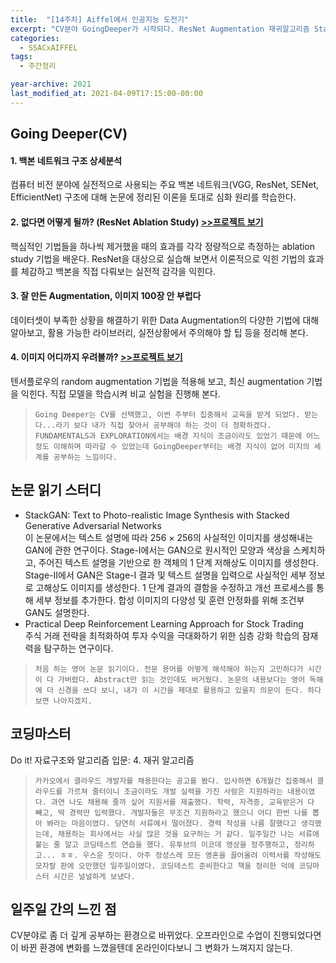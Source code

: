 ```yaml
---
title:  "[14주차] Aiffel에서 인공지능 도전기"
excerpt: "CV분야 GoingDeeper가 시작되다. ResNet Augmentation 재귀알고리즘 StackGAN"
categories:
  - SSACxAIFFEL
tags:
  - 주간정리

year-archive: 2021
last_modified_at: 2021-04-09T17:15:00-00:00
---
```

## Going Deeper(CV)
#### 1. 백본 네트워크 구조 상세분석
컴퓨터 비전 분야에 실전적으로 사용되는 주요 백본 네트워크(VGG, ResNet, SENet, EfficientNet) 구조에 대해 논문에 정리된 이론을 토대로 심화 원리를 학습한다.

#### 2. 없다면 어떻게 될까? (ResNet Ablation Study) [>>프로젝트 보기](https://github.com/adele2020/ssacxaiffel/blob/main/GoingDeeper/%5BG2_PJ%5D_resnet_ablation_study.ipynb)   
핵심적인 기법들을 하나씩 제거했을 때의 효과를 각각 정량적으로 측정하는 ablation study 기법을 배운다. ResNet을 대상으로 실습해 보면서 이론적으로 익힌 기법의 효과를 체감하고 백본을 직접 다뤄보는 실전적 감각을 익힌다.  

#### 3. 잘 만든 Augmentation, 이미지 100장 안 부럽다
데이터셋이 부족한 상황을 해결하기 위한 Data Augmentation의 다양한 기법에 대해 알아보고, 활용 가능한 라이브러리, 실전상황에서 주의해야 할 팁 등을 정리해 본다.

#### 4. 이미지 어디까지 우려볼까? [>>프로젝트 보기](https://github.com/adele2020/ssacxaiffel/blob/main/GoingDeeper/%5BG4_PJ%5D_augmentaion.ipynb)
텐서플로우의 random augmentation 기법을 적용해 보고, 최신 augmentation 기법을 익힌다. 직접 모델을 학습시켜 비교 실험을 진행해 본다.
>`Going Deeper는 CV를 선택했고, 이번 주부터 집중해서 교육을 받게 되었다. 받는다...라기 보다 내가 직접 찾아서 공부해야 하는 것이 더 정확하겠다. FUNDAMENTALS과 EXPLORATION에서는 배경 지식이 조금이라도 있었기 때문에 어느 정도 이해하며 따라갈 수 있었는데 GoingDeeper부터는 배경 지식이 없어 미지의 세계를 공부하는 느낌이다.`  

## 논문 읽기 스터디    
- StackGAN: Text to Photo-realistic Image Synthesis with Stacked Generative Adversarial Networks  
이 논문에서는 텍스트 설명에 따라 256 × 256의 사실적인 이미지를 생성해내는 GAN에 관한 연구이다. Stage-I에서는 GAN으로 원시적인 모양과 색상을 스케치하고, 주어진 텍스트 설명을 기반으로 한 객체의 1 단계 저해상도 이미지를 생성한다. Stage-II에서 GAN은 Stage-I 결과 및 텍스트 설명을 입력으로 사실적인 세부 정보로 고해상도 이미지를 생성한다. 1 단계 결과의 결함을 수정하고 개선 프로세스를 통해 세부 정보를 추가한다. 합성 이미지의 다양성 및 훈련 안정화를 위해 조건부 GAN도 설명한다.  
- Practical Deep Reinforcement Learning Approach for Stock Trading  
주식 거래 전략을 최적화하여 투자 수익을 극대화하기 위한 심층 강화 학습의 잠재력을 탐구하는 연구이다.
>`처음 하는 영어 논문 읽기이다. 전문 용어를 어떻게 해석해야 하는지 고민하다가 시간이 다 가버렸다. Abstract만 읽는 것인데도 버거웠다. 논문의 내용보다는 영어 독해에 더 신경을 쓰다 보니, 내가 이 시간을 제대로 활용하고 있을지 의문이 든다. 하다 보면 나아지겠지.`

## 코딩마스터   
Do it! 자료구조와 알고리즘 입문: 4. 재귀 알고리즘
>`카카오에서 클라우드 개발자를 채용한다는 공고를 봤다. 입사하면 6개월간 집중해서 클라우드를 가르쳐 줄터이니 조금이라도 개발 실력을 가진 사람은 지원하라는 내용이였다. 과연 나도 채용해 줄까 싶어 지원서를 제출했다. 학력, 자격증, 교육받은거 다 빼고, 딱 경력만 입력했다. 개발자들은 무조건 지원하라고 했으니 어디 한번 나를 뽑아 봐라는 마음이였다. 당연히 서류에서 떨어졌다. 경력 작성을 나름 잘했다고 생각했는데, 채용하는 회사에서는 사실 많은 것을 요구하는 거 같다. 일주일간 나는 서류에 붙는 줄 알고 코딩테스트 연습을 했다. 유투브의 이코데 영상을 정주행하고, 정리하고... ㅎㅎ. 우스운 짓이다. 아주 정성스레 모든 영혼을 끌어올려 이력서를 작성해도 모자랄 판에 오만했던 일주일이였다. 코딩테스트 준비한다고 책을 정리한 덕에 코딩마스터 시간은 널널하게 보냈다.`  

## 일주일 간의 느낀 점
CV분야로 좀 더 깊게 공부하는 환경으로 바뀌었다. 오프라인으로 수업이 진행되었다면 이 바뀐 환경에 변화를 느꼈을텐데 온라인이다보니 그 변화가 느껴지지 않는다.  
